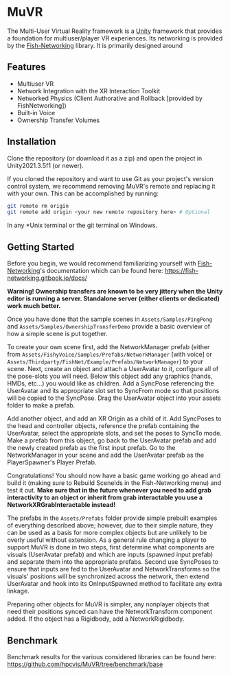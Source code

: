 [Unity]: https://unity.com/
[Fish-Networking]: https://github.com/FirstGearGames/FishNet/

# MuVR

The Multi-User Virtual Reality framework is a [Unity] framework that provides a foundation for multiuser/player VR experiences. Its networking is provided by the [Fish-Networking] library. It is primarily designed around 

## Features

* Multiuser VR
* Network Integration with the XR Interaction Toolkit
* Networked Physics (Client Authorative and Rollback [provided by FishNetworking])
* Built-in Voice
* Ownership Transfer Volumes

## Installation

Clone the repository (or download it as a zip) and open the project in Unity2021.3.5f1 (or newer).

If you cloned the repository and want to use Git as your project's version control system, we recommend removing MuVR's remote and replacing it with your own. This can be accomplished by running:

```bash
git remote rm origin
git remote add origin <your new remote repository here> # Optional
```

In any *Unix terminal or the git terminal on Windows.

## Getting Started

Before you begin, we would recommend familiarizing yourself with [Fish-Networking]'s documentation which can be found here: https://fish-networking.gitbook.io/docs/

**Warning! Ownership transfers are known to be very jittery when the Unity editor is running a server. Standalone server (either clients or dedicated) work much better.**

Once you have done that the sample scenes in `Assets/Samples/PingPong` and `Assets/Samples/OwnershipTransferDemo` provide a basic overview of how a simple scene is put together.

To create your own scene first, add the NetworkManager prefab (either from `Assets/FishyVoice/Samples/Prefabs/NetworkManager` [with voice] or `Assets/Thirdparty/FishNet/Example/Prefabs/NetworkManager`) to your scene. Next, create an object and attach a UserAvatar to it, configure all of the pose-slots you will need. Below this object add any graphics (hands, HMDs, etc...) you would like as children. Add a SyncPose referencing the UserAvatar and its appropriate slot set to SyncFrom mode so that positions will be copied to the SyncPose. Drag the UserAvatar object into your assets folder to make a prefab. 

Add another object, and add an XR Origin as a child of it. Add SyncPoses to the head and controller objects, reference the prefab containing the UserAvatar, select the appropriate slots, and set the poses to SyncTo mode. Make a prefab from this object, go back to the UserAvatar prefab and add the newly created prefab as the first input prefab. Go to the NetworkManager in your scene and add the UserAvatar prefab as the PlayerSpawner's Player Prefab.

Congratulations! You should now have a basic game working go ahead and build it (making sure to Rebuild SceneIds in the Fish-Networking menu) and test it out. **Make sure that in the future whenever you need to add grab interactivity to an object or inherit from grab interactable you use a NetworkXRGrabInteractable instead!**

The prefabs in the `Assets/Prefabs` folder provide simple prebuilt examples of everything described above; however, due to their simple nature, they can be used as a basis for more complex objects but are unlikely to be overly useful without extension. As a general rule changing a player to support MuVR is done in two steps, first determine what components are visuals (UserAvatar prefab) and which are inputs (spawned input prefab) and separate them into the appropriate prefabs. Second use SyncPoses to ensure that inputs are fed to the UserAvatar and NetworkTransforms so the visuals' positions will be synchronized across the network, then extend UserAvatar and hook into its OnInputSpawned method to facilitate any extra linkage.

Preparing other objects for MuVR is simpler, any nonplayer objects that need their positions synced can have the NetworkTransform component added. If the object has a Rigidbody, add a NetworkRigidbody.

## Benchmark

Benchmark results for the various considered libraries can be found here: https://github.com/hpcvis/MuVR/tree/benchmark/base
